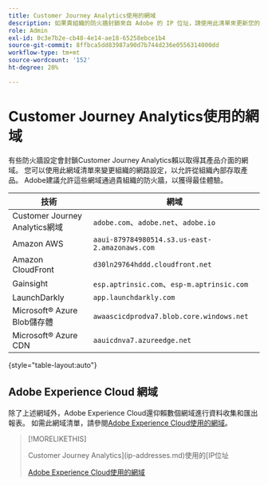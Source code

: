 ```yaml
---
title: Customer Journey Analytics使用的網域
description: 如果貴組織的防火牆封鎖來自 Adobe 的 IP 位址，請使用此清單來更新您的防火牆設定。
role: Admin
exl-id: 0c3e7b2e-cb48-4e14-ae18-65258ebce1b4
source-git-commit: 8ffbca5dd83987a90d7b744d236e0556314000dd
workflow-type: tm+mt
source-wordcount: '152'
ht-degree: 20%

---
```


# Customer Journey Analytics使用的網域

有些防火牆設定會封鎖Customer Journey Analytics賴以取得其產品介面的網域。 您可以使用此網域清單來變更組織的網路設定，以允許從組織內部存取產品。 Adobe建議允許這些網域通過貴組織的防火牆，以獲得最佳體驗。

| 技術 | 網域 |
| --- | --- |
| Customer Journey Analytics網域 | `adobe.com`、`adobe.net`、`adobe.io` |
| Amazon AWS | `aaui-879784980514.s3.us-east-2.amazonaws.com` |
| Amazon CloudFront | `d30ln29764hddd.cloudfront.net` |
| Gainsight | `esp.aptrinsic.com`、`esp-m.aptrinsic.com` |
| LaunchDarkly | `app.launchdarkly.com` |
| Microsoft® Azure Blob儲存體 | `awaascicdprodva7.blob.core.windows.net` |
| Microsoft® Azure CDN | `aauicdnva7.azureedge.net` |

{style="table-layout:auto"}

## Adobe Experience Cloud 網域

除了上述網域外，Adobe Experience Cloud還仰賴數個網域進行資料收集和匯出報表。 如需此網域清單，請參閱[Adobe Experience Cloud使用的網域](https://experienceleague.adobe.com/en/docs/core-services/interface/data-collection/domains)。

>[!MORELIKETHIS]
>
>Customer Journey Analytics](ip-addresses.md)使用的[IP位址
>
>[Adobe Experience Cloud使用的網域](https://experienceleague.adobe.com/en/docs/core-services/interface/data-collection/domains)
